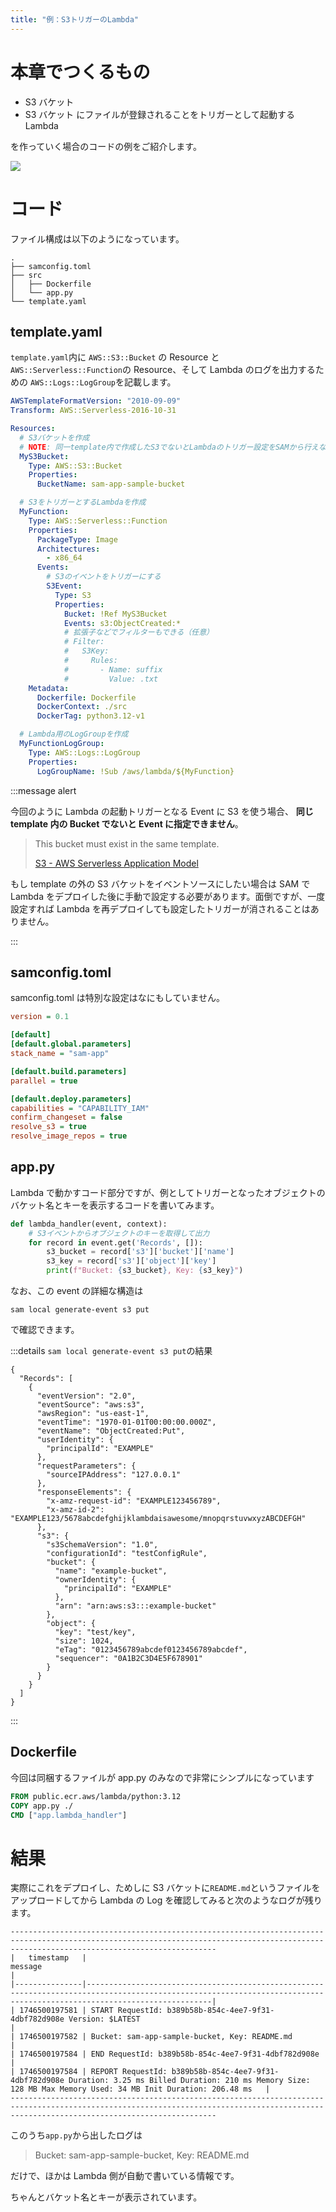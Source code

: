 ```yaml
---
title: "例：S3トリガーのLambda"
---
```


# 本章でつくるもの

- S3 バケット
- S3 バケット にファイルが登録されることをトリガーとして起動する Lambda

を作っていく場合のコードの例をご紹介します。

![](/images/books/aws-sam-introduction/12-1.png)

# コード

ファイル構成は以下のようになっています。

```
.
├── samconfig.toml
├── src
│   ├── Dockerfile
│   └── app.py
└── template.yaml
```

## template.yaml

`template.yaml`内に `AWS::S3::Bucket` の Resource と `AWS::Serverless::Function`の Resource、そして Lambda のログを出力するための `AWS::Logs::LogGroup`を記載します。

```yaml
AWSTemplateFormatVersion: "2010-09-09"
Transform: AWS::Serverless-2016-10-31

Resources:
  # S3バケットを作成
  # NOTE: 同一template内で作成したS3でないとLambdaのトリガー設定をSAMから行えない
  MyS3Bucket:
    Type: AWS::S3::Bucket
    Properties:
      BucketName: sam-app-sample-bucket

  # S3をトリガーとするLambdaを作成
  MyFunction:
    Type: AWS::Serverless::Function
    Properties:
      PackageType: Image
      Architectures:
        - x86_64
      Events:
        # S3のイベントをトリガーにする
        S3Event:
          Type: S3
          Properties:
            Bucket: !Ref MyS3Bucket
            Events: s3:ObjectCreated:*
            # 拡張子などでフィルターもできる（任意）
            # Filter:
            #   S3Key:
            #     Rules:
            #       - Name: suffix
            #         Value: .txt
    Metadata:
      Dockerfile: Dockerfile
      DockerContext: ./src
      DockerTag: python3.12-v1

  # Lambda用のLogGroupを作成
  MyFunctionLogGroup:
    Type: AWS::Logs::LogGroup
    Properties:
      LogGroupName: !Sub /aws/lambda/${MyFunction}
```

:::message alert

今回のように Lambda の起動トリガーとなる Event に S3 を使う場合、 **同じ template 内の Bucket でないと Event に指定できません**。

> This bucket must exist in the same template.
>
> [S3 - AWS Serverless Application Model](https://docs.aws.amazon.com/serverless-application-model/latest/developerguide/sam-property-function-s3.html)

もし template の外の S3 バケットをイベントソースにしたい場合は SAM で Lambda をデプロイした後に手動で設定する必要があります。面倒ですが、一度設定すれば Lambda を再デプロイしても設定したトリガーが消されることはありません。

:::

## samconfig.toml

samconfig.toml は特別な設定はなにもしていません。

```ini
version = 0.1

[default]
[default.global.parameters]
stack_name = "sam-app"

[default.build.parameters]
parallel = true

[default.deploy.parameters]
capabilities = "CAPABILITY_IAM"
confirm_changeset = false
resolve_s3 = true
resolve_image_repos = true
```

## app.py

Lambda で動かすコード部分ですが、例としてトリガーとなったオブジェクトのバケット名とキーを表示するコードを書いてみます。

```python
def lambda_handler(event, context):
    # S3イベントからオブジェクトのキーを取得して出力
    for record in event.get('Records', []):
        s3_bucket = record['s3']['bucket']['name']
        s3_key = record['s3']['object']['key']
        print(f"Bucket: {s3_bucket}, Key: {s3_key}")
```

なお、この event の詳細な構造は

```s3
sam local generate-event s3 put
```

で確認できます。

:::details `sam local generate-event s3 put`の結果

```
{
  "Records": [
    {
      "eventVersion": "2.0",
      "eventSource": "aws:s3",
      "awsRegion": "us-east-1",
      "eventTime": "1970-01-01T00:00:00.000Z",
      "eventName": "ObjectCreated:Put",
      "userIdentity": {
        "principalId": "EXAMPLE"
      },
      "requestParameters": {
        "sourceIPAddress": "127.0.0.1"
      },
      "responseElements": {
        "x-amz-request-id": "EXAMPLE123456789",
        "x-amz-id-2": "EXAMPLE123/5678abcdefghijklambdaisawesome/mnopqrstuvwxyzABCDEFGH"
      },
      "s3": {
        "s3SchemaVersion": "1.0",
        "configurationId": "testConfigRule",
        "bucket": {
          "name": "example-bucket",
          "ownerIdentity": {
            "principalId": "EXAMPLE"
          },
          "arn": "arn:aws:s3:::example-bucket"
        },
        "object": {
          "key": "test/key",
          "size": 1024,
          "eTag": "0123456789abcdef0123456789abcdef",
          "sequencer": "0A1B2C3D4E5F678901"
        }
      }
    }
  ]
}
```

:::

## Dockerfile

今回は同梱するファイルが app.py のみなので非常にシンプルになっています

```Dockerfile
FROM public.ecr.aws/lambda/python:3.12
COPY app.py ./
CMD ["app.lambda_handler"]
```

# 結果

実際にこれをデプロイし、ためしに S3 バケットに`README.md`というファイルをアップロードしてから Lambda の Log を確認してみると次のようなログが残ります。

```
------------------------------------------------------------------------------------------------------------------------------------------------------------------------------------------
|   timestamp   |                                                                                message                                                                                 |
|---------------|------------------------------------------------------------------------------------------------------------------------------------------------------------------------|
| 1746500197581 | START RequestId: b389b58b-854c-4ee7-9f31-4dbf782d908e Version: $LATEST                                                                                                 |
| 1746500197582 | Bucket: sam-app-sample-bucket, Key: README.md                                                                                                                          |
| 1746500197584 | END RequestId: b389b58b-854c-4ee7-9f31-4dbf782d908e                                                                                                                    |
| 1746500197584 | REPORT RequestId: b389b58b-854c-4ee7-9f31-4dbf782d908e Duration: 3.25 ms Billed Duration: 210 ms Memory Size: 128 MB Max Memory Used: 34 MB Init Duration: 206.48 ms   |
------------------------------------------------------------------------------------------------------------------------------------------------------------------------------------------
```

このうち`app.py`から出したログは

> Bucket: sam-app-sample-bucket, Key: README.md

だけで、ほかは Lambda 側が自動で書いている情報です。

ちゃんとバケット名とキーが表示されています。
